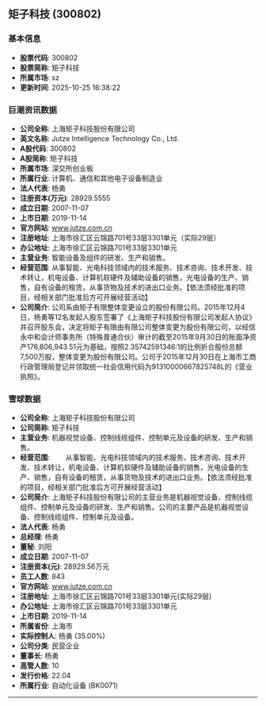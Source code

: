 ## 矩子科技 (300802)

### 基本信息

- **股票代码**: 300802
- **股票简称**: 矩子科技
- **所属市场**: sz
- **更新时间**: 2025-10-25 16:38:22

### 巨潮资讯数据

- **公司全称**: 上海矩子科技股份有限公司
- **英文名称**: Jutze Intelligence Technology Co., Ltd.
- **A股代码**: 300802
- **A股简称**: 矩子科技
- **所属市场**: 深交所创业板
- **所属行业**: 计算机、通信和其他电子设备制造业
- **法人代表**: 杨勇
- **注册资本(万元)**: 28929.5555
- **成立日期**: 2007-11-07
- **上市日期**: 2019-11-14
- **官方网站**: www.jutze.com.cn
- **注册地址**: 上海市徐汇区云锦路701号33层3301单元（实际29层）
- **办公地址**: 上海市徐汇区云锦路701号33层3301单元
- **主营业务**: 智能设备及组件的研发、生产和销售。
- **经营范围**: 从事智能、光电科技领域内的技术服务、技术咨询、技术开发、技术转让，机电设备、计算机软硬件及辅助设备的销售，光电设备的生产、销售，自有设备的租赁，从事货物及技术的进出口业务。【依法须经批准的项目，经相关部门批准后方可开展经营活动】
- **公司简介**: 公司系由矩子有限整体变更设立的股份有限公司。2015年12月4日，杨勇等12名发起人股东签署了《上海矩子科技股份有限公司发起人协议》并召开股东会，决定将矩子有限由有限公司整体变更为股份有限公司，以经信永中和会计师事务所（特殊普通合伙）审计的截至2015年9月30日的账面净资产176,806,943.51元为基础，按照2.35742591346:1的比例折合股份总额7,500万股，整体变更为股份有限公司。公司于2015年12月30日在上海市工商行政管理局登记并领取统一社会信用代码为91310000667825748L的《营业执照》。

### 雪球数据

- **公司全称**: 上海矩子科技股份有限公司
- **公司简称**: 矩子科技
- **主营业务**: 机器视觉设备、控制线缆组件、控制单元及设备的研发、生产和销售。
- **经营范围**: 　　从事智能、光电科技领域内的技术服务、技术咨询、技术开发、技术转让，机电设备、计算机软硬件及辅助设备的销售，光电设备的生产、销售，自有设备的租赁，从事货物及技术的进出口业务。【依法须经批准的项目，经相关部门批准后方可开展经营活动】
- **公司简介**: 上海矩子科技股份有限公司的主营业务是机器视觉设备、控制线缆组件、控制单元及设备的研发、生产和销售。公司的主要产品是机器视觉设备、控制线缆组件、控制单元及设备。
- **法人代表**: 杨勇
- **总经理**: 杨勇
- **董秘**: 刘阳
- **成立日期**: 2007-11-07
- **注册资本(元)**: 28929.56万元
- **员工人数**: 843
- **官方网站**: www.jutze.com.cn
- **注册地址**: 上海市徐汇区云锦路701号33层3301单元(实际29层)
- **办公地址**: 上海市徐汇区云锦路701号33层3301单元
- **上市日期**: 2019-11-14
- **所属省份**: 上海市
- **实际控制人**: 杨勇 (35.00%)
- **公司分类**: 民营企业
- **董事长**: 杨勇
- **高管人数**: 10
- **发行价格**: 22.04
- **所属行业**: 自动化设备 (BK0071)

---